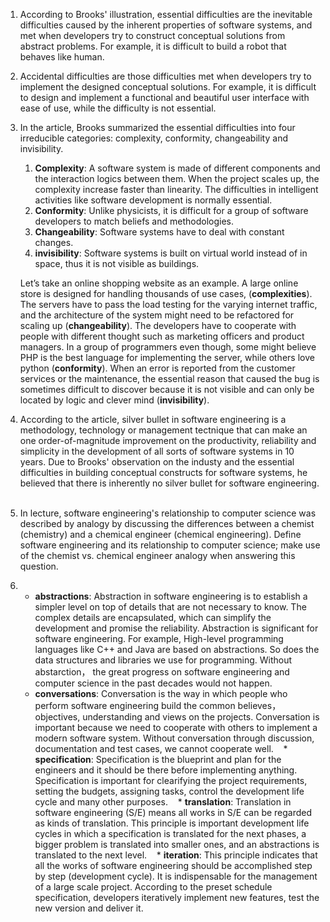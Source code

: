 1. According to Brooks' illustration, essential difficulties are the inevitable difficulties caused by the inherent properties of software systems, and met when developers try to construct conceptual solutions from abstract problems. For example, it is difficult to build a robot that behaves like human.

1. Accidental difficulties are those difficulties met when developers try to implement the designed conceptual solutions. For example, it is difficult to design and implement a functional and beautiful user interface with ease of use, while the difficulty is not essential.

1. In the article, Brooks summarized the essential difficulties into four irreducible categories: complexity, conformity, changeability and invisibility.
    1. **Complexity**: A software system is made of different components and the interaction logics between them. When the project scales up, the complexity increase faster than linearity. The difficulties in intelligent activities like software development is normally essential.
    1. **Conformity**: Unlike physicists, it is difficult for a group of software developers to match beliefs and methodologies. 
    1. **Changeability**: Software systems have to deal with constant changes. 
    1. **invisibility**: Software systems is built on virtual world instead of in space, thus it is not visible as buildings.
    
    Let’s take an online shopping website as an example. A large online store is designed for handling thousands of use cases, (**complexities**). The servers have to pass the load testing for the varying internet traffic, and the architecture of the system might need to be refactored for scaling up (**changeability**). The developers have to cooperate with people with different thought such as marketing officers and product managers. In a group of programmers even though, some might believe PHP is the best language for implementing the server, while others love python (**conformity**). When an error is reported from the customer services or the maintenance, the essential reason that caused the bug is sometimes difficult to discover because it is not visible and can only be located by logic and clever mind (**invisibility**).

1. According to the article, silver bullet in software engineering is a methodology, technology or management tectnique that can make an one order-of-magnitude improvement on the productivity, reliability and simplicity in the development of all sorts of software systems in 10 years. Due to Brooks' observation on the industy and the essential difficulties in building conceptual constructs for software systems, he believed that there is inherently no silver bullet for software engineering.  

1. In lecture, software engineering's relationship to computer science was described by analogy by discussing the differences between a chemist (chemistry) and a chemical engineer (chemical engineering). Define software engineering and its relationship to computer science; make use of the chemist vs. chemical engineer analogy when answering this question.

1. 
    * **abstractions**: Abstraction in software engineering is to establish a simpler level on top of details that are not necessary to know. The complex details are encapsulated, which can simplify the development and promise the reliability. Abstraction is significant for software engineering. For example, High-level programming languages like C++ and Java are based on abstractions. So does the data structures and libraries we use for programming. Without abstarction， the great progress on software engineering and computer science in the past decades would not happen.
    * **conversations**: Conversation is the way in which people who perform software engineering build the common believes，objectives, understanding and views on the projects. Conversation is important because we need to cooperate with others to implement a modern software system. Without conversation through discussion, documentation and test cases, we cannot cooperate well.
    * **specification**: Specification is the blueprint and plan for the engineers and it should be there before implementing anything. Specification is important for clearifying the project requirements, setting the budgets, assigning tasks, control the development life cycle and many other purposes.
    * **translation**: Translation in software engineering (S/E) means all works in S/E can be regarded as kinds of translation. This principle is important development life cycles in which a specification is translated for the next phases, a bigger problem is translated into smaller ones, and an abstractions is translated to the next level.
    * **iteration**: This principle indicates that all the works of software engineering should be accomplished step by step (development cycle). It is indispensable for the management of a large scale project. According to the preset schedule specification, developers iteratively implement new features, test the new version and deliver it.

